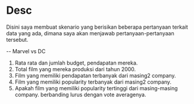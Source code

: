 # Desc

Disini saya membuat skenario yang berisikan beberapa pertanyaan terkait data yang ada, dimana saya akan menjawab pertanyaan-pertanyaan tersebut.

-- Marvel vs DC
1. Rata rata dan jumlah budget, pendapatan mereka.
2. Total film yang mereka produksi dari tahun 2000.
3. Film yang memiliki pendapatan terbanyak dari masing2 company.
4. Film yang memiliki popularity terbanyak dari masing2 company.
5. Apakah film yang memiliki popularity tertinggi dari masing-masing company.
   berbanding lurus dengan vote averagenya.
